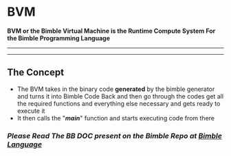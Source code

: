 # BVM
**BVM or the Bimble Virtual Machine is the Runtime Compute System For the Bimble Programming Language**
___
___
## The Concept
- The BVM takes in the binary code **generated** by the bimble generator and turns it into Bimble Code Back and then go through the codes get all the required functions and everything else necessary and gets ready to execute it
- It then calls the "***main***"  function and starts executing code from there

### ***Please Read The BB DOC present on the Bimble Repo at [Bimble Language](https://github.com/virtuastartups/BBDoc)***  